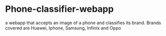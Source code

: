# Phone-classifier-webapp
a webapp that accepts an image of a phone and classifies its brand. Brands covered are Huawei, Iphone, Samsung, Infinix and Oppo 
